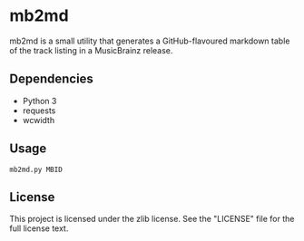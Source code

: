 mb2md
=====

mb2md is a small utility that generates a GitHub-flavoured markdown table of
the track listing in a MusicBrainz release.


Dependencies
------------

* Python 3
* requests
* wcwidth


Usage
-----

```
mb2md.py MBID
```

License
-------

This project is licensed under the zlib license. See the "LICENSE" file for the
full license text.
